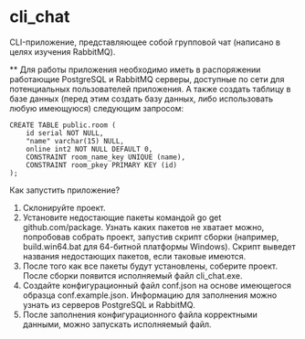 # cli_chat
CLI-приложение, представляющее собой групповой чат (написано в целях изучения RabbitMQ).

** Для работы приложения необходимо иметь в распоряжении работающие PostgreSQL и RabbitMQ серверы, доступные по сети для потенциальных
пользователей приложения. А также создать таблицу в базе данных (перед этим создать базу данных, либо использовать любую имеющуюся)
следующим запросом:
```
CREATE TABLE public.room (
	id serial NOT NULL,
	"name" varchar(15) NULL,
	online int2 NOT NULL DEFAULT 0,
	CONSTRAINT room_name_key UNIQUE (name),
	CONSTRAINT room_pkey PRIMARY KEY (id)
);
```

Как запустить приложение?

1. Склонируйте проект.
2. Установите недостающие пакеты командой go get github.com/package. Узнать каких пакетов не хватает можно, попробовав собрать проект,
запустив скрипт сборки (например, build.win64.bat для 64-битной платформы Windows). Скрипт выведет названия недостающих пакетов, если
таковые имеются.
3. После того как все пакеты будут установлены, соберите проект. После сборки появится исполняемый файл cli_chat.exe.
4. Создайте конфигурационный файл conf.json на основе имеющегося образца conf.example.json. Информацию для заполнения можно узнать из
серверов PostgreSQL и RabbitMQ.
5. После заполнения конфигурационного файла корректными данными, можно запускать исполняемый файл.
